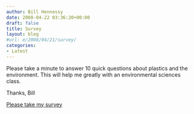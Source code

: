 ```yaml
---
author: Bill Hennessy
date: 2008-04-22 03:36:20+00:00
draft: false
title: Survey
layout: blog
#url: e/2008/04/21/survey/
categories:
- Latest
---
```


Please take a minute to answer 10 quick questions about plastics and the environment.  This will help me greatly with an environmental sciences class.  

Thanks,
Bill

 [Please take my survey](https://s-g50ru-43732.sgizmo.com)
